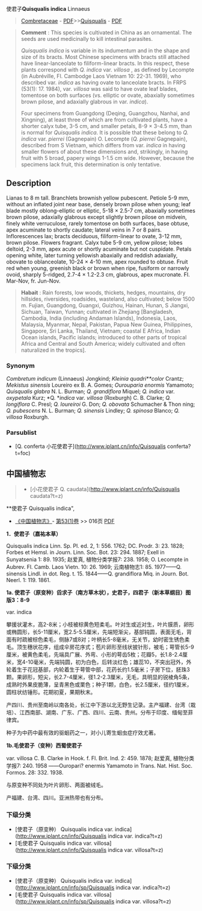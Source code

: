 使君子**Quisqualis indica** Linnaeus

> [Combretaceae](http://www.iplant.cn/info/Combretaceae?t=foc) - [PDF](http://www.iplant.cn/foc/pdf/Combretaceae.pdf)>>[Quisqualis](http://www.iplant.cn/info/Quisqualis?t=foc) - [PDF](http://www.iplant.cn/foc/pdf/Quisqualis.pdf)


> **Comment** : 
> This species is cultivated in China as an ornamental. The seeds are used medicinally to kill intestinal parasites.
>
> *Quisqualis indica* is variable in its indumentum and in the shape and size of its bracts. Most Chinese specimens with bracts still attached have linear-lanceolate to filiform-linear bracts. In this respect, these plants correspond with *Q. indica* var. *villosa* , as defined by Lecompte (in Aubréville, Fl. Cambodge Laos Vietnam 10: 22-31. 1969), who described var. *indica* as having ovate to lanceolate bracts. In FRPS (53(1): 17. 1984), var. *villosa* was said to have ovate leaf blades, tomentose on both surfaces (vs. elliptic or ovate, abaxially sometimes brown pilose, and adaxially glabrous in var. *indica*).
>
> Four specimens from Guangdong (Deqing, Guangzhou, Nanhai, and Xingning), at least three of which are from cultivated plants, have a shorter calyx tube, 3-5 cm, and smaller petals, 8-9 × 3-4.5 mm, than is normal for *Quisqualis indica*. It is possible that these belong to *Q. indica* var. *pierrei* (Gagnepain) O. Lecompte (*Q. pierrei* Gagnepain), described from S Vietnam, which differs from var. *indica* in having smaller flowers of about these dimensions and, strikingly, in having fruit with 5 broad, papery wings 1-1.5 cm wide. However, because the specimens lack fruit, this determination is only tentative.

## Description

Lianas to 8 m tall. Branchlets brownish yellow pubescent. Petiole 5-9 mm, without an inflated joint near base, densely brown pilose when young; leaf blade mostly oblong-elliptic or elliptic, 5-18 × 2.5-7 cm, abaxially sometimes brown pilose, adaxially glabrous except slightly brown pilose on midvein, finely white verruculose, rarely tomentose on both surfaces, base obtuse, apex acuminate to shortly caudate; lateral veins in 7 or 8 pairs. Inflorescences lax; bracts deciduous, filiform-linear to ovate, 3-12 mm, brown pilose. Flowers fragrant. Calyx tube 5-9 cm, yellow pilose; lobes deltoid, 2-3 mm, apex acute or shortly acuminate but not cuspidate. Petals opening white, later turning yellowish abaxially and reddish adaxially, obovate to oblanceolate, 10-24 × 4-10 mm, apex rounded to obtuse. Fruit red when young, greenish black or brown when ripe, fusiform or narrowly ovoid, sharply 5-ridged, 2.7-4 × 1.2-2.3 cm, glabrous, apex mucronate. Fl. Mar-Nov, fr. Jun-Nov.


> **Habait** : 
> Rain forests, low woods, thickets, hedges, mountains, dry hillsides, riversides, roadsides, wasteland, also cultivated; below 1500 m. Fujian, Guangdong, Guangxi, Guizhou, Hainan, Hunan, S Jiangxi, Sichuan, Taiwan, Yunnan; cultivated in Zhejiang [Bangladesh, Cambodia, India (including Andaman Islands), Indonesia, Laos, Malaysia, Myanmar, Nepal, Pakistan, Papua New Guinea, Philippines, Singapore, Sri Lanka, Thailand, Vietnam; coastal E Africa, Indian Ocean islands, Pacific islands; introduced to other parts of tropical Africa and Central and South America; widely cultivated and often naturalized in the tropics].

### Synonym
*Combretum indicum* (Linnaeus) Jongkind; *Kleinia quadri**color* Crantz; *Mekistus sinensis* Loureiro ex B. A. Gomes; *Ourouparia enormis* Yamamoto; *Quisqualis glabra* N. L. Burman; *Q. grandiflora* Miquel; *Q. indica* var. *oxypetala* Kurz; *Q. **indica* var. *villosa* (Roxburgh) C. B. Clarke; *Q. longiflora* C. Presl; *Q. loureiroi* G. Don; *Q. obovata* Schumacher & Thon ning; *Q. pubescens* N. L. Burman; *Q. sinensis* Lindley; *Q.* *spinosa* Blanco; *Q. villosa* Roxburgh.

### Parsublist

* [Q.  conferta  小花使君子](http://www.iplant.cn/info/Quisqualis conferta?t=foc)

## 中国植物志

> * [小花使君子  Q.  caudata](http://www.iplant.cn/info/Quisqualis caudata?t=z)


**使君子 Quisqualis indica",


* [《中国植物志》](http://www.iplant.cn/frps)- [第53(1)卷](http://www.iplant.cn/frps/vol/53(1)) >> 016页 [PDF](http://www.iplant.cn/frps/pdf/53(1)/016.PDF)


**1．使君子（嘉祐本草）**

Quisqualis indica Linn. Sp. Pl. ed. 2, 1: 556. 1762; DC. Prodr. 3: 23. 1828; Forbes et Hemsl. in Journ. Linn. Soc. Bot. 23: 294. 1887; Exell in Sunyatsenia 1: 89. 1935; 赵爱真, 植物分类学报7: 238. 1958; O. Lecompte in Aubrev. Fl. Camb. Laos Vietn. 10: 26. 1969; 云南植物志1: 85. 1977——Q. sinensis Lindl. in dot. Reg. t. 15. 1844——Q. grandiflora Miq. in Journ. Bot. Neerl. 1: 119. 1861.

**1a. 使君子（原变种）舀求子（南方草木状），史君子，四君子（新本草纲目）图版3：8-9**

var. indica

攀援状灌木，高2-8米；小枝被棕黄色短柔毛。叶对生或近对生，叶片膜质，卵形或椭圆形，长5-11厘米，宽2.5-5.5厘米，先端短渐尖，基部钝圆，表面无毛，背面有时疏被棕色柔毛，侧脉7或8对；叶柄长5-8毫米，无关节，幼时密生锈色柔毛。顶生穗状花序，组成伞房花序式；苞片卵形至线状披针形，被毛；萼管长5-9厘米，被黄色柔毛，先端具广展、外弯、小形的萼齿5枚；花瓣5，长1.8-2.4厘米，宽4-10毫米，先端钝圆，初为白色，后转淡红色；雄蕊10，不突出冠外，外轮着生于花冠基部，内轮着生于萼管中部，花药长约1.5毫米；子房下位，胚珠3颗。果卵形，短尖，长2.7-4厘米，径1.2-2.3厘米，无毛，具明显的锐棱角5条，成熟时外果皮脆薄，呈青黑色或栗色；种子1颗，白色，长2.5厘米，径约1厘米，圆柱状纺锤形。花期初夏，果期秋末。

产四川、贵州至南岭以南各处，长江中下游以北无野生记录。主产福建、台湾（栽培）、江西南部、湖南、广东、广西、四川、云南、贵州。分布于印度、缅甸至菲律宾。

种子为中药中最有效的驱蛔药之一，对小儿寄生蛔虫症疗效尤著。

**1b.毛使君子（变种）西蜀使君子**

var. villosa C. B. Clarke in Hook. f. Fl. Brit. Ind. 2: 459. 1878; 赵爱真, 植物分类学报7: 240. 1958 ——Ouropari? enermis Yamamoto in Trans. Nat. Hist. Soc. Formos. 28: 332. 1938.

与原变种不同处为叶片卵形、两面被绒毛。

产福建、台湾、四川。亚洲热带也有分布。

### 下级分类
* [使君子（原变种）  Quisqualis indica var. indica](http://www.iplant.cn/info/Quisqualis indica var. indica?t=z)
* [毛使君子  Quisqualis indica var. villosa](http://www.iplant.cn/info/Quisqualis indica var. villosa?t=z)

### 下级分类
* [使君子（原变种）  Quisqualis indica var. indica](http://www.iplant.cn/info/sp/Quisqualis indica var. indica?t=z)
* [毛使君子  Quisqualis indica var. villosa](http://www.iplant.cn/info/sp/Quisqualis indica var. villosa?t=z)
